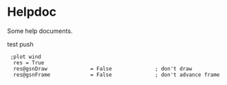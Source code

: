 # Helpdoc
Some help documents.

test push

```ncl
 ;plot wind
  res = True
  res@gsnDraw              = False              ; don't draw
  res@gsnFrame             = False              ; don't advance frame

```

